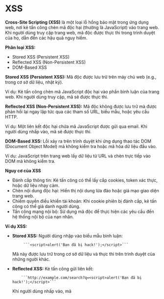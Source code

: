 # XSS


**Cross-Site Scripting (XSS)** là một loại lỗ hổng bảo mật trong ứng dụng web, nơi kẻ tấn công chèn mã độc hại (thường là JavaScript) vào trang web. Khi người dùng truy cập trang web, mã độc được thực thi trong trình duyệt của họ, dẫn đến các hậu quả nguy hiểm.

**Phân loại XSS:**
-   Stored XSS (Persistent XSS)
-   Reflected XSS (Non-Persistent XSS)
-   DOM-Based XSS

**Stored XSS (Persistent XSS):** Mã độc được lưu trữ trên máy chủ web (e.g., trong cơ sở dữ liệu, nhật ký).

Ví dụ: Kẻ tấn công chèn mã JavaScript độc hại vào phần bình luận của trang web. Khi người dùng truy cập, mã sẽ được thực thi.

**Reflected XSS (Non-Persistent XSS):** Mã độc không được lưu trữ mà được phản hồi lại ngay lập tức qua các tham số URL, biểu mẫu, hoặc yêu cầu HTTP. 

Ví dụ: Một liên kết độc hại chứa mã JavaScript được gửi qua email. Khi người dùng nhấp vào, mã sẽ được thực thi.

**DOM-Based XSS:** Lỗi xảy ra trên trình duyệt khi ứng dụng thao tác DOM (Document Object Model) mà không kiểm tra hoặc mã hóa dữ liệu đầu vào.

Ví dụ: JavaScript trên trang web lấy dữ liệu từ URL và chèn trực tiếp vào DOM mà không kiểm tra.


**Nguy cơ của XSS**
-   Đánh cắp thông tin: Kẻ tấn công có thể lấy cắp cookies, token xác thực, hoặc dữ liệu nhạy cảm.
-   Chèn nội dung độc hại: Hiển thị nội dung lừa đảo hoặc giả mạo giao diện trang web.
-   Chiếm quyền điều khiển tài khoản: Khi cookie phiên bị đánh cắp, kẻ tấn công có thể giả danh người dùng.
-   Tấn công mạng nội bộ: Sử dụng mã độc để thực hiện các yêu cầu đến hệ thống nội bộ của nạn nhân.

**Ví dụ XSS:**

-   **Stored XSS:**
            Người dùng nhập vào biểu mẫu bình luận:

             ```<script>alert('Bạn đã bị hack!');</script>```
            
    Mã này được lưu trữ trong cơ sở dữ liệu và thực thi trên trình duyệt của những người khác.

-   **Reflected XSS:**
            Kẻ tấn công gửi liên kết: 

            ```http://example.com/search?q=<script>alert('Bạn đã bị hack!');</script>```

    Khi người dùng nhấp vào, mã <script> sẽ được thực thi.

-   **DOM-Based XSS:**
            Ứng dụng lấy giá trị từ URL và chèn vào DOM:
            
            ``` document.body.innerHTML = "Hello, " + location.search.substring(1); ```


    Với URL: ```http://example.com/?<script>alert('Hack');</script>```  mã sẽ được thực thi.

**Cách phòng chống XSS:**
-   **Mã hóa (Encoding)**: Mã hóa đầu ra HTML, JavaScript, hoặc URL để ngăn mã độc thực thi.
        Ví dụ: Ký tự < thành &lt;, ký tự > thành &gt;.

-   **Kiểm tra và lọc đầu vào**: Loại bỏ các ký tự đặc biệt hoặc cú pháp không mong muốn từ đầu vào của người dùng.

-   **Sử dụng thư viện an toàn**: Sử dụng các framework hoặc thư viện tự động mã hóa, như: Thymeleaf (Java). Angular (JavaScript).

-   **CSP (Content Security Policy)**: Cấu hình CSP để giới hạn mã nào được phép thực thi: Content-Security-Policy: script-src 'self';

-   **Sử dụng HTTPOnly Cookies**: Bảo vệ cookies khỏi bị truy cập bởi mã JavaScript: Set-Cookie: sessionId=abc123; HttpOnly; Secure

## Test Open Cart Website

1.  Truy cập trang tìm kiếm sản phẩm và nhập:


```<script>alert('XSS in search');</script>```

=> Xem kết quả hiển thị. Nếu mã JavaScript được thực thi trong trang kết quả tìm kiếm, thì có lỗ hổng XSS.

2. Thêm đánh giá sản phẩm với nội dung: 

```<script>alert('XSS in reviews');</script>```

=> Mã JavaScript có xuất hiện và thực thi trong phần đánh giá không? Kiểm tra trên trang chi tiết sản phẩm.


## Sử dụng ứng dụng OWASP ZAP

**OWASP ZAP (Zed Attack Proxy):** là một công cụ mã nguồn mở dùng để kiểm tra và phát hiện lỗ hổng bảo mật trong các ứng dụng web. Công cụ này được phát triển bởi dự án OWASP (Open Web Application Security Project).

**Lợi ích của OWASP ZAP:**
-   Miễn phí và mã nguồn mở: Không cần trả phí, phù hợp cho cả cá nhân và doanh nghiệp.
-   Dễ sử dụng: Giao diện thân thiện, dễ dàng làm quen cho người mới.
 -   Hỗ trợ đa nền tảng: Chạy trên Windows, macOS, và Linux
-   Cộng đồng lớn: Được hỗ trợ bởi một cộng đồng người dùng và nhà phát triển lớn.

**Cách sử dụng OWASP ZAP:**
1.   Truy cập và dowload: https://www.zaproxy.org/download/
2.   Giải nén tệp tin vừa tải xuống
3.   Truy cập app và set port và proxy phù hợp với webdriver
    ![alt text](image.png)
4.   Thực hiện quét auto các lỗi của trang web: Click vào Automated Scan
![alt text](image-1.png)

5.   Điền url to attack là web cần kiểm tra: http://localhost/webopencart => Click attack
6.   Khi click vào sẽ spider tất cả các link và text field của trang web để kiểm tra lỗi có thể xuất hiện
7.   
    ![Hình ảnh minh họa quá trình kiểm tra](image-2.png)
    7.1     Alerts sẽ hiện các lỗi có thể xuất hiện trong trang web của bạn ![alt text](image-3.png) 
    7.2     Cách đọc và hiểu lỗi: ![alt text](image-4.png)
-   Phần in đậm là tên lỗi của bug: Vulnerable JS Library
    -   Risk: là mức độ của lỗi VD: high, medium, low
    -   Confidence: Độ chắc chắn của việc testing => Mức độ càng cao thì việc lỗi chắc chắn sẽ xảy ra trong trang web càng cao
    -   Evidence: Bằng chứng cho việc bug xảy ra
    -   Description: Mô tả bug
8.   Request: đây là phần gửi các input tới trang web và phần nảy sẽ thể hiện thông tin các input gửi vào ![alt text](image-5.png)
9.   Response: Đây là phần trả lại của trang web và mình có thể kiểm tra các response có thể tạo lỗi ở đây ![alt text](image-6.png)
10.   Đây là phần chi tiết các lỗi và có cả phần Solution: ![alt text](image-7.png)    
11.   Đây là phần mình có thể kiểm tra các input mà trang ZAP đã thực hiện và có thể chạy lại hoặc có thể thay đổi giá trị của paramater để kiểm tra output: ![alt text](image-8.png)

**Kết luận:** ZAP có thể giúp chúng ta tìm các potienal bug và đưa ra các solution => Chúng ta có thể dựa vào khả năng xảy ra của bug và các thông tin của ZAP để tái tạo lại bug để xác nhận các bug đó có thể xảy ra. Sau đó, nếu xảy ra các bug này xảy ra sẽ report lên Jira, Trello,... để cho dev có thể nhận thông tin và xử lí



-----------------------------------------------------------------
# SQL injection


**SQL injection:** là một lỗ hổng bảo mật xảy ra khi một ứng dụng web không xử lý đúng cách dữ liệu đầu vào, dẫn đến việc kẻ tấn công có thể chèn mã SQL độc hại vào câu truy vấn cơ sở dữ liệu. Mục tiêu của SQL Injection là truy cập trái phép vào dữ liệu nhạy cảm, sửa đổi hoặc phá hủy dữ liệu, hoặc thực hiện các thao tác không mong muốn trên cơ sở dữ liệu.

**Cách hoạt động của SQL Injection:** Kẻ tấn công chèn mã SQL độc hại vào các trường đầu vào của ứng dụng, chẳng hạn như:
-   Trường đăng nhập
-   Thanh tìm kiếm
-   URL
-   Form nhập liệu.

    Ví dụ, với một ứng dụng có câu truy vấn SQL như sau: 
    -   SELECT * FROM users WHERE username = 'input_username' AND password = 'input_password';
    -   ' OR '1'='1
    -   SELECT * FROM users WHERE username = '' OR '1'='1' AND password = '';



**Hậu quả của SQL Injection:**
-   Lấy cắp dữ liệu nhạy cảm: Thông tin tài khoản, dữ liệu khách hàng.
-   Phá hủy dữ liệu: Xóa hoặc chỉnh sửa cơ sở dữ liệu.
-   Kiểm soát máy chủ: Nếu có quyền truy cập cao, kẻ tấn công có thể chiếm quyền điều khiển máy chủ.
-   Xâm phạm quyền riêng tư: Công bố thông tin cá nhân hoặc nhạy cảm.

## Test SQL injection của trang web Open Cart

**- Test Text field đăng nhập, đăng kí, search,...:**
-   ' OR '1'='1
-   ' OR 1=1 --
-   ' UNION SELECT NULL, NULL, NULL #
-   ' UNION SELECT oc_address, NULL FROM information_schema.tables --
-   ' UNION SELECT lastname, NULL FROM oc_customer WHERE table_name='Quan' -- ![alt text](image-9.png)

**-   Test URL của trang web:**
-   index.php?route=product/product&product_id=' OR 1=1 --

------------------------------------------------------------------

# Jira and Trello

## Jira ##

**Jira:** là một công cụ mạnh mẽ để theo dõi lỗi và quản lý công việc, giúp tối ưu hóa quy trình làm việc và tăng cường sự phối hợp giữa các thành viên trong nhóm.

**Yêu cầu cần thiết:**
1.   Có tài khoản Jira và truy cập Jira
        VD: https://leduyquan2574.atlassian.net/jira/your-work
2.   Vào dự án bạn muốn quản lí lối hoặc tạo mới dự án: ![alt text](image-10.png)
3.   Click **Create** bug: ![alt text](image-11.png)
4.   Chọn loại issue là Bug.
5.   Điền các thông tin:
-   Summary (Tóm tắt): Mô tả ngắn gọn về lỗi.
-   Description (Mô tả): Mô tả chi tiết lỗi, cách tái hiện, và môi trường phát sinh.
-   Priority (Mức độ ưu tiên): Xác định mức độ nghiêm trọng của lỗi (Low, Medium, High, Critical).
-   Assignee (Người xử lý): Gán lỗi cho một thành viên trong nhóm.
6.   Nhấn "Create" để lưu lại.
7.   Solve các bug đã được tạo:
-   Sử dụng các trạng thái trong workflow (ví dụ: Open, In Progress, Resolved, Closed) để cập nhật tiến độ xử lý. ![alt text](image-12.png)
-   Thêm bình luận vào lỗi để trao đổi thông tin. ![alt text](image-13.png)
-   Đính kèm file (ảnh chụp màn hình, log file) để hỗ trợ việc xử lý. ![alt text](image-14.png)
-   Sử dụng các báo cáo có sẵn (Burndown Chart, Issue Statistics,...) để theo dõi số lượng lỗi đã được xử lý và còn tồn đọng. ![alt text](image-15.png)

**Lợi ích khi sử dụng Jira để theo dõi lỗi:**
-   Minh bạch: Toàn bộ lỗi và tiến độ xử lý được hiển thị rõ ràng.
-   Hiệu quả: Giảm thời gian quản lý lỗi nhờ các tính năng tự động hóa.
-   Phối hợp: Dễ dàng phân công công việc và trao đổi thông tin trong nhóm.




## Trello
**Trello:** là một công cụ quản lý công việc và dự án trực quan, dựa trên phương pháp Kanban, được phát triển bởi Atlassian. Nó giúp các cá nhân và nhóm tổ chức, theo dõi, và quản lý công việc một cách đơn giản và hiệu quả thông qua các bảng (boards), danh sách (lists), và thẻ (cards).

**Cách sử dụng Trello:** ![alt text](image-16.png) 
-   Chọn template để quản lí dự án: https://trello.com/u/leduyquan/boards
    -   VD: Bug Tracker
-   Quản lí dự án đơn giản và đơn giản hóa việc theo dõi bug:   ![alt text](image-17.png)
-   Tạo và điền các thông tin cần thiết để sửa bug: ![alt text](image-18.png)

**Lợi ích của Trello**:
-   Dễ sử dụng: Giao diện thân thiện, không yêu cầu kiến thức kỹ thuật.
-   Minh bạch: Hiển thị trạng thái công việc một cách rõ ràng.
-   Hiệu quả: Tăng năng suất nhờ khả năng quản lý công việc khoa học.
-   Linh hoạt: Phù hợp với mọi quy mô dự án, từ cá nhân đến nhóm lớn.





## So sánh Jira và Trello
![alt text](image-19.png)

**Cách lựa chọn Jira hay Trello:**
1.   Chọn Jira nếu:
-   Dự án của bạn phức tạp, cần theo dõi lỗi, phát triển phần mềm, hoặc quản lý theo Agile.
-   Bạn cần báo cáo chuyên sâu và tùy chỉnh quy trình làm việc.
-   Bạn có đội nhóm lớn và dự án dài hạn.
2.   Chọn Trello nếu:
-   Bạn muốn một công cụ đơn giản, dễ sử dụng để quản lý công việc hoặc dự án cá nhân/nhóm nhỏ.
-   Công việc không yêu cầu quy trình làm việc phức tạp.
-   Bạn cần sự trực quan và khả năng sắp xếp nhanh chóng.# XSSProject
